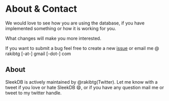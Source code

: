 <!--METADATA
{
    "title": "About & Contact",
    "url": "contact",
    "icon": "mail"
}
!METADATA-->

# About & Contact

We would love to see how you are using the database, if you have implemented something or how it is working for you.

What changes will make you more interested.

If you want to submit a bug feel free to create a new <a rel="noopener nofollow" href="https://github.com/rakibtg/SleekDB/issues" target="_blank">issue</a> or email me @ rakibtg [-at-] gmail [-dot-] com

## About

SleekDB is actively maintained by @rakibtg(Twitter).
Let me know with a tweet if you love or hate SleekDB 😄, or if you have any question mail me or tweet to my twitter handle.
